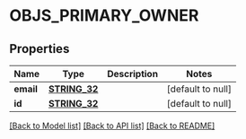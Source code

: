 # OBJS_PRIMARY_OWNER

## Properties
Name | Type | Description | Notes
------------ | ------------- | ------------- | -------------
**email** | [**STRING_32**](STRING_32.md) |  | [default to null]
**id** | [**STRING_32**](STRING_32.md) |  | [default to null]

[[Back to Model list]](../README.md#documentation-for-models) [[Back to API list]](../README.md#documentation-for-api-endpoints) [[Back to README]](../README.md)


